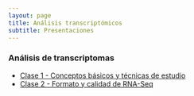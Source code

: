 ```yaml
---
layout: page
title: Análisis transcriptómicos
subtitle: Presentaciones
---
```


### Análisis de transcriptomas

* [Clase 1 - Conceptos básicos y técnicas de estudio](SLIDES/Transcriptomica_Clase_1.pdf) 
* [Clase 2 - Formato y calidad de RNA-Seq](SLIDES/Transcriptomica_Clase_2.pdf) 
